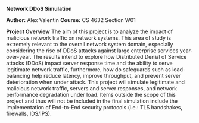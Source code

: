 **Network DDoS Simulation**

**Author:** Alex Valentin
**Course:** CS 4632 Section W01

**Project Overview**
The aim of this project is to analyze the impact of malicious network traffic on network systems. This area
of study is extremely relevant to the overall network system domain, especially considering the rise of DDoS
attacks against large enterprise services year-over-year. The results intend to explore how Distributed
Denial of Service attacks (DDoS) impact server response time and the ability to serve legitimate network traffic,
furthermore, how do safeguards such as load-balancing help reduce latency, improve throughput, and prevent
server deterioration when under attack. This project will simulate legitimate and malicious network traffic,
servers and server responses, and network performance degradation under load. Items outside the scope of this
project and thus will not be included in the final simulation include the implementation of End-to-End security
protocols (i.e.: TLS handshakes, firewalls, IDS/IPS).
